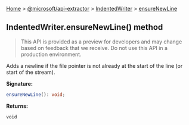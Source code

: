 [Home](./index) &gt; [@microsoft/api-extractor](./api-extractor.md) &gt; [IndentedWriter](./api-extractor.indentedwriter.md) &gt; [ensureNewLine](./api-extractor.indentedwriter.ensurenewline.md)

## IndentedWriter.ensureNewLine() method

> This API is provided as a preview for developers and may change based on feedback that we receive. Do not use this API in a production environment.
> 

Adds a newline if the file pointer is not already at the start of the line (or start of the stream).

<b>Signature:</b>

```typescript
ensureNewLine(): void;
```
<b>Returns:</b>

`void`

